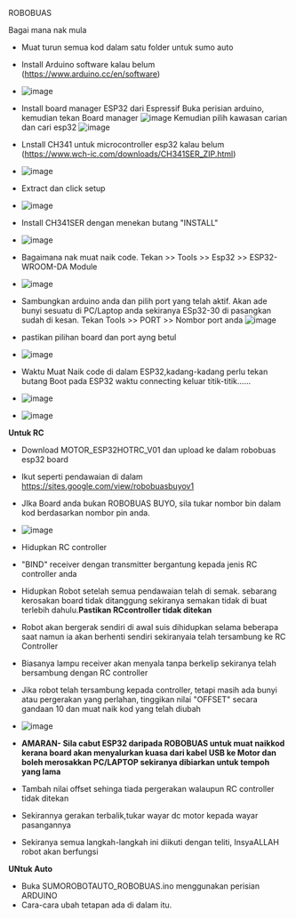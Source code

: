 ROBOBUAS

Bagai mana nak mula

- Muat turun semua kod dalam satu folder untuk sumo auto
- Install Arduino software kalau belum (https://www.arduino.cc/en/software)
- ![image](https://github.com/user-attachments/assets/d5e1ac11-e52f-4b1e-b002-7e3a9ed0469f)

- Install board manager ESP32 dari Espressif
  Buka perisian arduino, kemudian tekan Board manager
  ![image](https://github.com/user-attachments/assets/c13115bf-03bd-4aa9-bd49-6f9ec5910b2d)
  Kemudian pilih kawasan carian dan cari esp32
  ![image](https://github.com/user-attachments/assets/51c9f8da-faf9-4e49-84d8-6df88c9ce2f2)

- Lnstall CH341 untuk microcontroller esp32 kalau belum (https://www.wch-ic.com/downloads/CH341SER_ZIP.html)
- ![image](https://github.com/user-attachments/assets/d0805ede-bc56-406c-b553-5c014d1370c2)

- Extract dan click setup
- ![image](https://github.com/user-attachments/assets/db6584c4-6d27-42fe-b66c-c5376149aeb5)

- Install CH341SER dengan menekan butang "INSTALL"
- ![image](https://github.com/user-attachments/assets/d0e25c16-c637-4360-a863-792ecece3bfb)

- Bagaimana nak muat naik code. Tekan >> Tools >> Esp32 >> ESP32-WROOM-DA Module
- ![image](https://github.com/user-attachments/assets/326f17ee-cffa-4a50-be4a-181087ee252b)

- Sambungkan arduino anda dan pilih port yang telah aktif. Akan ade bunyi sesuatu di PC/Laptop anda sekiranya ESp32-30 di pasangkan sudah di kesan. Tekan Tools >> PORT >> Nombor port anda
![image](https://github.com/user-attachments/assets/a3b698e5-4871-4168-9591-fe34de632508)

- pastikan pilihan board dan port ayng betul
- ![image](https://github.com/user-attachments/assets/7f73965b-8ea4-4c4f-b3d6-dc67cd00a48c)


- Waktu Muat Naik code di dalam ESP32,kadang-kadang perlu tekan butang Boot pada ESP32 waktu connecting keluar titik-titik......
- ![image](https://github.com/user-attachments/assets/910f7cf3-5f70-49f8-bba0-6b48ae54edd3)
- ![image](https://github.com/user-attachments/assets/92d780cf-f5a8-451f-8d12-6d1ca22ae6fb)



**Untuk RC**
- Download MOTOR_ESP32HOTRC_V01 dan upload ke dalam robobuas esp32 board 
- Ikut seperti pendawaian di dalam https://sites.google.com/view/robobuasbuyov1
- JIka Board anda bukan ROBOBUAS BUYO, sila tukar nombor bin dalam kod berdasarkan nombor pin anda.
- ![image](https://github.com/user-attachments/assets/3e7951b3-e09e-4ede-81b9-f3e0e3a2b73a)

- Hidupkan RC controller
- "BIND" receiver dengan transmitter bergantung kepada jenis RC controller anda
- Hidupkan Robot setelah semua pendawaian telah di semak. sebarang kerosakan board tidak ditanggung sekiranya semakan tidak di buat terlebih dahulu.**Pastikan RCcontroller tidak ditekan**
- Robot akan bergerak sendiri di awal suis dihidupkan selama beberapa saat namun ia akan berhenti sendiri sekiranyaia telah tersambung ke RC Controller
- Biasanya lampu receiver akan menyala tanpa berkelip sekiranya telah bersambung dengan RC controller
- Jika robot telah tersambung kepada controller, tetapi masih ada bunyi atau pergerakan yang perlahan, tinggikan nilai "OFFSET" secara gandaan 10 dan muat naik kod yang telah diubah
- ![image](https://github.com/user-attachments/assets/24fe0820-5f2f-4300-9850-a7cc85b97f7c)

- **AMARAN- Sila cabut ESP32 daripada ROBOBUAS untuk muat naikkod kerana board akan menyalurkan kuasa dari kabel USB ke Motor dan boleh merosakkan PC/LAPTOP sekiranya dibiarkan untuk tempoh yang lama**
- Tambah nilai offset sehinga tiada pergerakan walaupun RC controller tidak ditekan
- Sekirannya gerakan terbalik,tukar wayar dc motor kepada wayar pasangannya
- Sekiranya semua langkah-langkah ini diikuti dengan teliti, InsyaALLAH robot akan berfungsi

**UNtuk Auto**
- Buka SUMOROBOTAUTO_ROBOBUAS.ino menggunakan perisian ARDUINO
- Cara-cara ubah tetapan ada di dalam itu.
